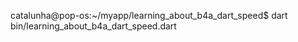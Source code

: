 catalunha@pop-os:~/myapp/learning_about_b4a_dart_speed$ dart bin/learning_about_b4a_dart_speed.dart 